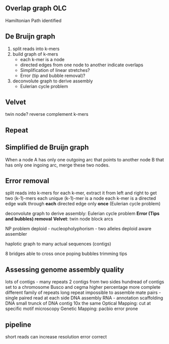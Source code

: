 ## Overlap graph OLC
Hamiltonian Path identified
## De Bruijn graph
1. split reads into k-mers
2. build graph of k-mers
	* each k-mer is a node
	* directed edges from one node to another indicate overlaps
	* Simplification of linear stretches?
	* Error (tip and bubble removal)?
3. deconvolute graph to derive assembly
	* Eulerian cycle problem
## Velvet
twin node?
reverse complement k-mers
## Repeat
## Simplified de Bruijn graph
When a node A has only one outgoing arc that points to another node B that has only one ingoing arc, merge these two nodes.
## Error removal


split reads into k-mers
for each k-mer, extract it from left and right to get two (k-1)-mers
each unique (k-1)-mer is a node
each k-mer is a directed edge 
walk through **each** directed edge only **once** (Eulerian cycle problem)

deconvolute graph to derive assembly: Eulerian cycle problem
**Error (Tips and bubbles) removal**
**Velvet**: twin node block arcs 


NP problem 
deploid - nucleopholyphorism - two alleles
deploid aware assembler

haplotic
graph to many actual sequences (contigs)

8 bridges able to cross once
poping bubbles trimming tips

## Assessing genome assembly quality
lots of contigs - many repeats
2 contigs from two sides 
hundread of contigs set to a chromosome
Busco and cegma higher percentage more complete
 different family of repeats 
 long repeat impossible to assemble
 mate pairs - single paired read at each side
 DNA assembly
 RNA - annotation
 scaffolding DNA
 small trunck of DNA 
 contig
 10x the same
 Optical Mapping: cut at specific motif microscopy
 Genetic Mapping:
 pacbio error prone

## pipeline

 short reads can increase resolution 
 error correct 

<!--stackedit_data:
eyJoaXN0b3J5IjpbMTQ4NDA2NDA2OSwtMTQxNTMyMDU5NiwtMT
gwNjI5NjYyNSwyMDEyNzI3NzcxLC0xOTEwMDUyMjkxLC0xMTk3
NzYwMDQsLTU3NTk0MzQ4NywtMTI0NTk4MTkxMSwtNTc4NDI2Nz
ExLDUzNjg1MTkwNSw0Mzg3MzEyMDksMTQ0MzAwMzk0MywtMTQx
MDIyNDgzLC0yMDQ2MDk0OTgxLC05NDA5NjY0MzYsLTE5Njc5MT
EzNzgsMjA5NjQxNzQyMiwyMDAwMTE4MjgzLDEyNDM1NzM0OTdd
fQ==
-->